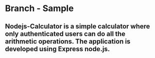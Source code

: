# Branch  - Sample
## Nodejs-Calculator is a simple calculator where only authenticated users can do all the arithmetic operations. The application is developed using Express node.js.
